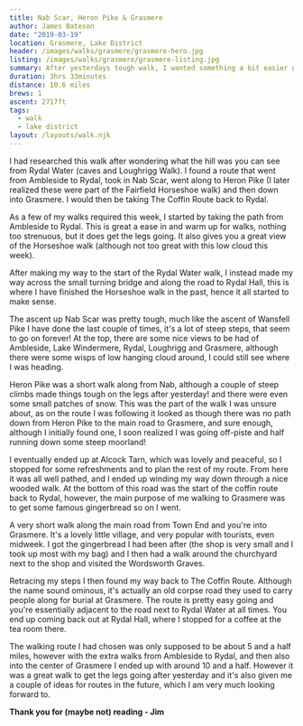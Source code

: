 ```yaml
---
title: Nab Scar, Heron Pike & Grasmere
author: James Bateson
date: "2019-03-19"
location: Grasmere, Lake District
header: /images/walks/grasmere/grasmere-hero.jpg
listing: /images/walks/grasmere/grasmere-listing.jpg
summary: After yesterdays tough walk, I wanted something a bit easier going today as my legs as feet were still feeling. However this did end up being a bigger distance than first anticipated, it was much easier going, and probably one of my favourite walks so far.
duration: 3hrs 33minutes
distance: 10.6 miles
brews: 1
ascent: 2717ft
tags:
  - walk
  - lake district
layout: /layouts/walk.njk
---
```


I had researched this walk after wondering what the hill was you can see from Rydal Water (caves and Loughrigg Walk). I found a route that went from Ambleside to Rydal, took in Nab Scar, went along to Heron Pike (I later realized these were part of the Fairfield Horseshoe walk) and then down into Grasmere. I would then be taking The Coffin Route back to Rydal.

As a few of my walks required this week, I started by taking the path from Ambleside to Rydal. This is great a ease in and warm up for walks, nothing too strenuous, but it does get the legs going. It also gives you a great view of the Horseshoe walk (although not too great with this low cloud this week).

After making my way to the start of the Rydal Water walk, I instead made my way across the small turning bridge and along the road to Rydal Hall, this is where I have finished the Horseshoe walk in the past, hence it all started to make sense.

The ascent up Nab Scar was pretty tough, much like the ascent of Wansfell Pike I have done the last couple of times, it's a lot of steep steps, that seem to go on forever! At the top, there are some nice views to be had of Ambleside, Lake Windermere, Rydal, Loughrigg and Grasmere, although there were some wisps of low hanging cloud around, I could still see where I was heading.

Heron Pike was a short walk along from Nab, although a couple of steep climbs made things tough on the legs after yesterday! and there were even some small patches of snow. This was the part of the walk I was unsure about, as on the route I was following it looked as though there was no path down from Heron Pike to the main road to Grasmere, and sure enough, although I initially found one, I soon realized I was going off-piste and half running down some steep moorland!

I eventually ended up at Alcock Tarn, which was lovely and peaceful, so I stopped for some refreshments and to plan the rest of my route. From here it was all well pathed, and I ended up winding my way down through a nice wooded walk. At the bottom of this road was the start of the coffin route back to Rydal, however, the main purpose of me walking to Grasmere was to get some famous gingerbread so on I went.

A very short walk along the main road from Town End and you're into Grasmere. It's a lovely little village, and very popular with tourists, even midweek. I got the gingerbread I had been after (the shop is very small and I took up most with my bag) and I then had a walk around the churchyard next to the shop and visited the Wordsworth Graves.

Retracing my steps I then found my way back to The Coffin Route. Although the name sound ominous, it's actually an old corpse road they used to carry people along for burial at Grasmere. The route is pretty easy going and you're essentially adjacent to the road next to Rydal Water at all times. You end up coming back out at Rydal Hall, where I stopped for a coffee at the tea room there.

The walking route I had chosen was only supposed to be about 5 and a half miles, however with the extra walks from Ambleside to Rydal, and then also into the center of Grasmere I ended up with around 10 and a half. However it was a great walk to get the legs going after yesterday and it's also given me a couple of ideas for routes in the future, which I am very much looking forward to.

**Thank you for (maybe not) reading - Jim**

